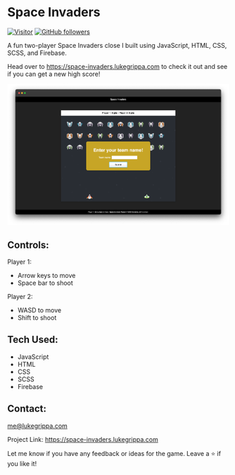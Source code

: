 
<h1 align="left">Space Invaders</h1>

[![Visitor](https://visitor-badge.laobi.icu/badge?page_id=gripal.space-invaders)](https://github.com/grippal) [![GitHub followers](https://img.shields.io/github/followers/grippal.svg?style=social&label=Follow)](https://github.com/grippal?tab=followers)

A fun two-player Space Invaders close I built using JavaScript, HTML, CSS, SCSS, and Firebase. 

Head over to https://space-invaders.lukegrippa.com to check it out and see if you can get a new high score!

<img src="space-invaders-screenshot.png" alt="Space Invaders" width="650px">

<h2 align="left">Controls: </h2>

Player 1:
- Arrow keys to move
- Space bar to shoot

Player 2:
- WASD to move
- Shift to shoot


<h2 align="left">Tech Used: </h2>

- JavaScript
- HTML
- CSS
- SCSS
- Firebase

<h2 align="left">Contact: </h2>

me@lukegrippa.com

Project Link: https://space-invaders.lukegrippa.com

Let me know if you have any feedback or ideas for the game. Leave a ⭐  if you like it!